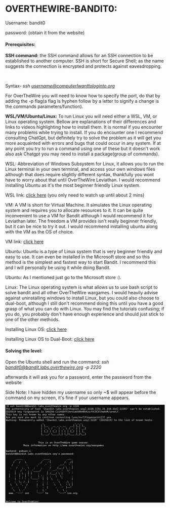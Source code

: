 # OVERTHEWIRE-BANDIT0:

Username: bandit0

password: <Redacted>(obtain it from the website)

#### 

#### Prerequisites:



**SSH command:** the SSH command allows for an SSH connection to be established to another computer. SSH is short for Secure Shell; as the name suggests the connection is encrypted and protects against eavesdropping.

 

Syntax- *ssh username@computerIwanttologinto.org*



For OverTheWire you will need to know how to specify the port, do that by adding the -p flag(a flag is hyphen follow by a letter to signify a change is the commands parameters/function).



**WSL/VM/Ubuntu/Linux:** To run Linux you will need either a WSL, VM, or Linux operating system. Bellow are explanations of their differences and links to videos highlighting how to install them. It is normal if you encounter many problems while trying to install. If you do encounter one I recommend consulting ChatGpt, but definitely try to solve the problem as it will get you more acquainted with errors and bugs that could occur in any system. If at any point you try to run a command using one of these but it doesn't work also ask Chatgpt you may need to install a package(group of commands).



WSL: Abbreviation of Windows Subsystem for Linux, it allows you to run the Linux terminal in your own terminal, and access your own windows files although that does require slightly different syntax, thankfully you wont have to worry about that until OverTheWire Leviathan. I would recommend installing Ubuntu as it's the most beginner friendly Linux system.



WSL link: [click here](https://www.youtube.com/watch?v=wz0QBNy9i7w)
(you only need to watch up until about 2 mins)



VM: A VM is short for Virtual Machine. It simulates the Linux operating system and requires you to allocate resources to it. It can be quite inconvenient to use a VM for Bandit although I would recommend it for Leviathan later. The freedom a VM provides isn't really beginner friendly, but it can be nice to try it out. I would recommend installing ubuntu along with the VM as the OS of choice.



VM link:  [click here](https://www.youtube.com/watch?v=YjG1yG2l9v0)



Ubuntu: Ubuntu is a type of Linux system that is very beginner friendly and easy to use. It can even be installed in the Microsoft store and so this method is the simplest and fastest way to start Bandit. I recommend this and I will personally be using it while doing Bandit.



Ubuntu: As I mentioned just go to the Microsoft store :).



Linux: The Linux operating system is what allows us to use bash script to solve bandit and all other OverTheWire wargames. I would heavily advise against uninstalling windows to install Linux, but you could also choose to dual-boot, although I still don't recommend doing this until you have a good grasp of what you can do with Linux. You may find the tutorials confusing; if you do, you probably don't have enough experience and should just stick to one of the other methods.



Installing Linux OS: [click here](https://www.youtube.com/watch?v=n8vmXvoVjZw&t=732s)



Installing Linux OS to Dual-Boot: [click here](https://www.youtube.com/watch?v=CWQMYN12QD0)



#### Solving the level:

Open the Ubuntu shell and run the command: *ssh bandit0@bandit.labs.overthewire.org -p 2220*

afterwards it will ask you for a password, enter the password from the website

Side Note: I have hidden my username so only ~$ will appear before the command on my screen, it's fine if your username appears.

![Image couldn't load](images/Screenshot-bandit0-1.png)

